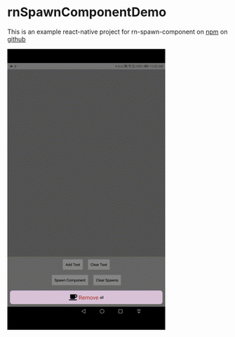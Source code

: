 # rnSpawnComponentDemo

This is an example react-native project for rn-spawn-component
on [npm](https://www.npmjs.com/package/rn-spawn-component) on [github](https://github.com/non-threatening/rn-spawn-component)

![Demo.gif](https://github.com/non-threatening/rnSpawnComponentDemo/blob/master/Demo_001.GIF?raw=true)